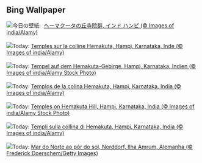 ## Bing Wallpaper
![](https://www.bing.com/th?id=OHR.HemakutaHill_JA-JP9592522804_UHD.jpg&w=1000)今日の壁紙: &nbsp;[ヘーマクータの丘寺院群, インド ハンピ (© Images of india/Alamy)](https://www.bing.com/th?id=OHR.HemakutaHill_JA-JP9592522804_UHD.jpg)
<br><br/>
![](https://www.bing.com/th?id=OHR.HemakutaHill_FR-FR6222241718_UHD.jpg&w=1000)Today: [Temples sur la colline Hemakuta, Hampi, Karnataka, Inde (© Images of india/Alamy)](https://www.bing.com/th?id=OHR.HemakutaHill_FR-FR6222241718_UHD.jpg)
<br><br/>
![](https://www.bing.com/th?id=OHR.HemakutaHill_DE-DE2402524948_UHD.jpg&w=1000)Today: [Tempel auf dem Hemakuta-Gebirge, Hampi, Karnataka, Indien (© Images of india/Alamy Stock Photo)](https://www.bing.com/th?id=OHR.HemakutaHill_DE-DE2402524948_UHD.jpg)
<br><br/>
![](https://www.bing.com/th?id=OHR.HemakutaHill_ES-ES7845334706_UHD.jpg&w=1000)Today: [Templos de la colina Hemakuta, Hampi, Karnataka, India (© Images of india/Alamy)](https://www.bing.com/th?id=OHR.HemakutaHill_ES-ES7845334706_UHD.jpg)
<br><br/>
![](https://www.bing.com/th?id=OHR.HemakutaHill_EN-GB2976067612_UHD.jpg&w=1000)Today: [Temples on Hemakuta Hill, Hampi, Karnataka, India (© Images of india/Alamy Stock Photo)](https://www.bing.com/th?id=OHR.HemakutaHill_EN-GB2976067612_UHD.jpg)
<br><br/>
![](https://www.bing.com/th?id=OHR.HemakutaHill_IT-IT1160628582_UHD.jpg&w=1000)Today: [Templi sulla collina di Hemakuta, Hampi, Karnataka, India (© Images of india/Alamy)](https://www.bing.com/th?id=OHR.HemakutaHill_IT-IT1160628582_UHD.jpg)
<br><br/>
![](https://www.bing.com/th?id=OHR.NorthSeaStairs_PT-BR3028511993_UHD.jpg&w=1000)Today: [Mar do Norte ao pôr do sol, Norddorf, Ilha Amrum, Alemanha (© Frederick Doerschem/Getty Images)](https://www.bing.com/th?id=OHR.NorthSeaStairs_PT-BR3028511993_UHD.jpg)
<br><br/>

